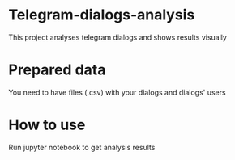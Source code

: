 # Telegram-dialogs-analysis
This project analyses telegram dialogs and shows results visually
# Prepared data
You need to have files (.csv) with your dialogs and dialogs' users
# How to use
Run jupyter notebook to get analysis results
